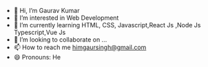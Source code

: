 - 👋 Hi, I’m Gaurav Kumar
- 👀 I’m interested in Web Development
- 🌱 I’m currently learning HTML, CSS, Javascript,React Js ,Node Js Typescript,Vue Js
- 💞️ I’m looking to collaborate on ...
- 📫 How to reach me himgaursingh@gmail.com
- 😄 Pronouns: He


<!---
himgaur2004/himgaur2004 is a ✨ special ✨ repository because its `README.md` (this file) appears on your GitHub profile.
You can click the Preview link to take a look at your changes.
--->
